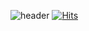 ![header](https://capsule-render.vercel.app/api?type=waving&color=2E2EFE&height=300&section=header&text=parsoss&fontSize=90&fontColor=83C6FF)
[![Hits](https://hits.seeyoufarm.com/api/count/incr/badge.svg?url=https%3A%2F%2Fgithub.com%2Fparsoss%2Fhit-counter&count_bg=%2379C83D&title_bg=%23555555&icon=&icon_color=%23E7E7E7&title=hits&edge_flat=false)](https://hits.seeyoufarm.com)
